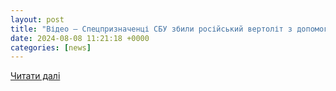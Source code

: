 ```yaml
---
layout: post
title: "Відео — Спецпризначенці СБУ збили російський вертоліт з допомогою FPV дрона — Сторінка відео"
date: 2024-08-08 11:21:18 +0000
categories: [news]
---
```


[Читати далі](https://tsn.ua/video/video-novini/specpriznachenci-sbu-zbili-rosiyskiy-vertolit-z-dopomogoyu-fpv-drona.html)
